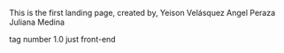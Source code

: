 This is the first landing page, created by,
Yeison Velásquez
Angel Peraza
Juliana Medina

tag number 1.0 just front-end